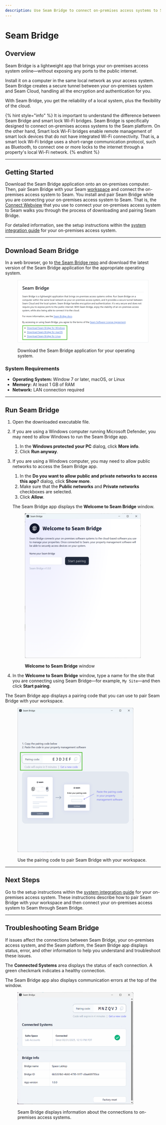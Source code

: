 ```yaml
---
description: Use Seam Bridge to connect on-premises access systems to Seam.
---
```


# Seam Bridge

## Overview

Seam Bridge is a lightweight app that brings your on-premises access system online—without exposing any ports to the public internet.

Install it on a computer in the same local network as your access system. Seam Bridge creates a secure tunnel between your on-premises system and Seam Cloud, handling all the encryption and authentication for you.

With Seam Bridge, you get the reliability of a local system, plus the flexibility of the cloud.

{% hint style="info" %}
It is important to understand the difference between Seam Bridge and smart lock Wi-Fi bridges. Seam Bridge is specifically designed to connect on-premises access systems to the Seam platform. On the other hand, Smart lock Wi-Fi bridges enable remote management of smart lock devices that do not have integrated Wi-Fi connectivity. That is, a smart lock Wi-Fi bridge uses a short-range communication protocol, such as Bluetooth, to connect one or more locks to the internet through a property's local Wi-Fi network.
{% endhint %}

***

## Getting Started

Download the Seam Bridge application onto an on-premises computer. Then, pair Seam Bridge with your Seam [workspace](../core-concepts/workspaces/) and connect the on-premises access system to Seam. You install and pair Seam Bridge while you are connecting your on-premises access system to Seam. That is, the [Connect Webview](../core-concepts/connect-webviews/) that you use to connect your on-premises access system to Seam walks you through the process of downloading and pairing Seam Bridge.

For detailed information, see the setup instructions within the [system integration guide](../device-and-system-integration-guides/overview.md#access-control-systems) for your on-premises access system.&#x20;

***

## **Download Seam Bridge**

In a web browser, go to [the Seam Bridge repo](https://www.seam.co/seam-bridge/releases/latest) and download the latest version of the Seam Bridge application for the appropriate operating system.

<figure><img src="../.gitbook/assets/seam-bridge-download-area.png" alt="Download the Seam Bridge application for your operating system."><figcaption><p>Download the Seam Bridge application for your operating system.</p></figcaption></figure>

### System Requirements

* **Operating System:** Window 7 or later, macOS, or Linux
* **Memory:** At least 1 GB of RAM
* **Network:** LAN connection required

***

## Run Seam Bridge

1. Open the downloaded executable file.
2. If you are using a Windows computer running Microsoft Defender, you may need to allow Windows to run the Seam Bridge app.
   1. In the **Windows protected your PC** dialog, click **More info**.
   2. Click **Run anyway**.
3.  If you are using a Windows computer, you may need to allow public networks to access the Seam Bridge app.

    1. In the **Do you want to allow public and private networks to access this app?** dialog, click **Show more**.
    2. Make sure that the **Public networks** and **Private networks** checkboxes are selected.
    3. Click **Allow**.

    The Seam Bridge app displays the **Welcome to Seam Bridge** window.

    <figure><img src="../.gitbook/assets/seam-bridge-welcome.png" alt="Welcome to Seam Bridge window" width="375"><figcaption><p><strong>Welcome to Seam Bridge</strong> window</p></figcaption></figure>
4. In the **Welcome to Seam Bridge** window, type a name for the site that you are connecting using Seam Bridge—for example, `My Site`—and then click **Start pairing**.

The Seam Bridge app displays a pairing code that you can use to pair Seam Bridge with your workspace.

<figure><img src="../.gitbook/assets/seam-bridge-pairing-code.png" alt="Use the pairing code to pair Seam Bridge with your workspace." width="375"><figcaption><p>Use the pairing code to pair Seam Bridge with your workspace.</p></figcaption></figure>

***

## Next Steps

Go to the setup instructions within the [system integration guide](../device-and-system-integration-guides/overview.md#access-control-systems) for your on-premises access system. These instructions describe how to pair Seam Bridge with your workspace and then connect your on-premises access system to Seam through Seam Bridge.

***

## Troubleshooting Seam Bridge

If issues affect the connections between Seam Bridge, your on-premises access system, and the Seam platform, the Seam Bridge app displays status, error, and other information to help you understand and troubleshoot these issues.

The **Connected Systems** area displays the status of each connection. A green checkmark indicates a healthy connection.

The Seam Bridge app also displays communication errors at the top of the window.

<figure><img src="../.gitbook/assets/seam-bridge-connected-systems-info.png" alt="Seam Bridge displays information about the connections to on-premises access systems." width="375"><figcaption><p>Seam Bridge displays information about the connections to on-premises access systems.</p></figcaption></figure>
